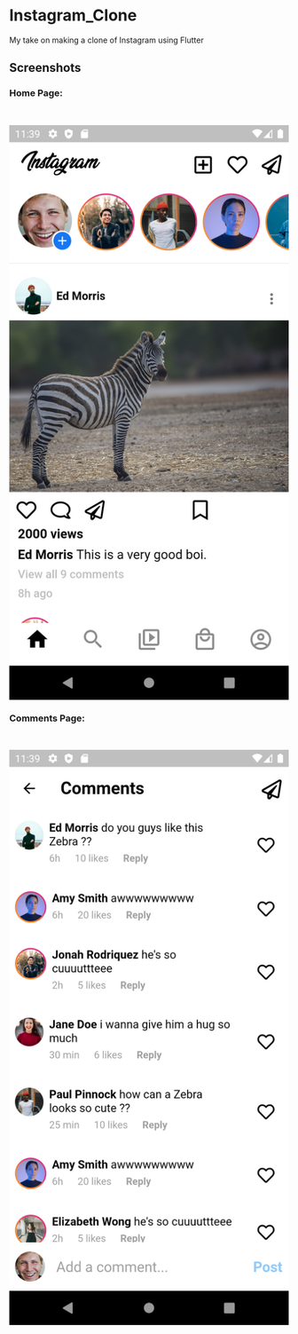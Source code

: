 # Instagram_Clone

My take on making a clone of Instagram using Flutter

## Screenshots
<h3> Home Page: </h3>
<br>
<p align="center">
<img align="center" width="550" src="assets/Screenshot_1.png">
 </p>
<h3> Comments Page: </h3>
<br>
<p align="center">
<img align="center" width="550" src="assets/Screenshot_2.png">
</p>

